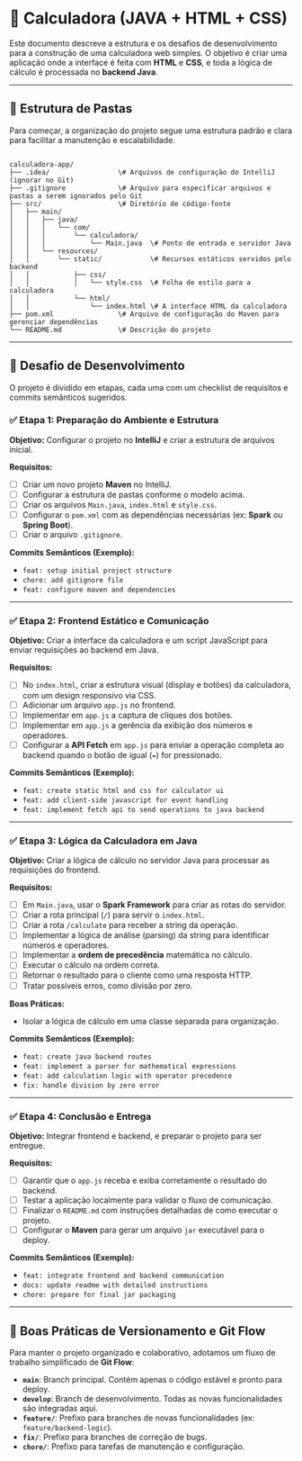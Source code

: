 
# 🧮 Calculadora (JAVA + HTML + CSS)

Este documento descreve a estrutura e os desafios de desenvolvimento para a construção de uma calculadora web simples. O objetivo é criar uma aplicação onde a interface é feita com **HTML** e **CSS**, e toda a lógica de cálculo é processada no **backend Java**.

---

## 📁 Estrutura de Pastas

Para começar, a organização do projeto segue uma estrutura padrão e clara para facilitar a manutenção e escalabilidade.

```

calculadora-app/
├── .idea/                 \# Arquivos de configuração do IntelliJ (ignorar no Git)
├── .gitignore             \# Arquivo para especificar arquivos e pastas a serem ignorados pelo Git
├── src/                   \# Diretório de código-fonte
│   ├── main/
│   │   ├── java/
│   │   │   └── com/
│   │   │       └── calculadora/
│   │   │           └── Main.java  \# Ponto de entrada e servidor Java
│   │   └── resources/
│   │       └── static/            \# Recursos estáticos servidos pelo backend
│   │           ├── css/
│   │           │   └── style.css  \# Folha de estilo para a calculadora
│   │           └── html/
│   │               └── index.html \# A interface HTML da calculadora
├── pom.xml                \# Arquivo de configuração do Maven para gerenciar dependências
└── README.md              \# Descrição do projeto

```

---

## 🚧 Desafio de Desenvolvimento

O projeto é dividido em etapas, cada uma com um checklist de requisitos e commits semânticos sugeridos.

### ✅ Etapa 1: Preparação do Ambiente e Estrutura

**Objetivo:** Configurar o projeto no **IntelliJ** e criar a estrutura de arquivos inicial.

**Requisitos:**
- [ ] Criar um novo projeto **Maven** no IntelliJ.
- [ ] Configurar a estrutura de pastas conforme o modelo acima.
- [ ] Criar os arquivos `Main.java`, `index.html` e `style.css`.
- [ ] Configurar o `pom.xml` com as dependências necessárias (ex: **Spark** ou **Spring Boot**).
- [ ] Criar o arquivo `.gitignore`.

**Commits Semânticos (Exemplo):**
- `feat: setup initial project structure`
- `chore: add gitignore file`
- `feat: configure maven and dependencies`

---

### ✅ Etapa 2: Frontend Estático e Comunicação

**Objetivo:** Criar a interface da calculadora e um script JavaScript para enviar requisições ao backend em Java.

**Requisitos:**
- [ ] No `index.html`, criar a estrutura visual (display e botões) da calculadora, com um design responsivo via CSS.
- [ ] Adicionar um arquivo `app.js` no frontend.
- [ ] Implementar em `app.js` a captura de cliques dos botões.
- [ ] Implementar em `app.js` a gerência da exibição dos números e operadores.
- [ ] Configurar a **API Fetch** em `app.js` para enviar a operação completa ao backend quando o botão de igual (`=`) for pressionado.

**Commits Semânticos (Exemplo):**
- `feat: create static html and css for calculator ui`
- `feat: add client-side javascript for event handling`
- `feat: implement fetch api to send operations to java backend`

---

### ✅ Etapa 3: Lógica da Calculadora em Java

**Objetivo:** Criar a lógica de cálculo no servidor Java para processar as requisições do frontend.

**Requisitos:**
- [ ] Em `Main.java`, usar o **Spark Framework** para criar as rotas do servidor.
- [ ] Criar a rota principal (`/`) para servir o `index.html`.
- [ ] Criar a rota `/calculate` para receber a string da operação.
- [ ] Implementar a lógica de análise (parsing) da string para identificar números e operadores.
- [ ] Implementar a **ordem de precedência** matemática no cálculo.
- [ ] Executar o cálculo na ordem correta.
- [ ] Retornar o resultado para o cliente como uma resposta HTTP.
- [ ] Tratar possíveis erros, como divisão por zero.

**Boas Práticas:**
- Isolar a lógica de cálculo em uma classe separada para organização.

**Commits Semânticos (Exemplo):**
- `feat: create java backend routes`
- `feat: implement a parser for mathematical expressions`
- `feat: add calculation logic with operator precedence`
- `fix: handle division by zero error`

---

### ✅ Etapa 4: Conclusão e Entrega

**Objetivo:** Integrar frontend e backend, e preparar o projeto para ser entregue.

**Requisitos:**
- [ ] Garantir que o `app.js` receba e exiba corretamente o resultado do backend.
- [ ] Testar a aplicação localmente para validar o fluxo de comunicação.
- [ ] Finalizar o `README.md` com instruções detalhadas de como executar o projeto.
- [ ] Configurar o **Maven** para gerar um arquivo `jar` executável para o deploy.

**Commits Semânticos (Exemplo):**
- `feat: integrate frontend and backend communication`
- `docs: update readme with detailed instructions`
- `chore: prepare for final jar packaging`

---

## 🌳 Boas Práticas de Versionamento e Git Flow

Para manter o projeto organizado e colaborativo, adotamos um fluxo de trabalho simplificado de **Git Flow**:

- **`main`**: Branch principal. Contém apenas o código estável e pronto para deploy.
- **`develop`**: Branch de desenvolvimento. Todas as novas funcionalidades são integradas aqui.
- **`feature/`**: Prefixo para branches de novas funcionalidades (ex: `feature/backend-logic`).
- **`fix/`**: Prefixo para branches de correção de bugs.
- **`chore/`**: Prefixo para tarefas de manutenção e configuração.
```